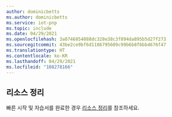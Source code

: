 ```yaml
---
author: dominicbetts
ms.author: dominicbetts
ms.service: iot-pnp
ms.topic: include
ms.date: 04/29/2021
ms.openlocfilehash: 3a0746854088dc328e38c3f894da895b5d27f273
ms.sourcegitcommit: 43be2ce9bf6d1186795609c99b6b8f6bb4676f47
ms.translationtype: HT
ms.contentlocale: ko-KR
ms.lasthandoff: 04/29/2021
ms.locfileid: "108278166"
---
```

## <a name="clean-up-resources"></a>리소스 정리

빠른 시작 및 자습서를 완료한 경우 [리소스 정리](../articles/iot-pnp/set-up-environment.md#clean-up-resources)를 참조하세요.
